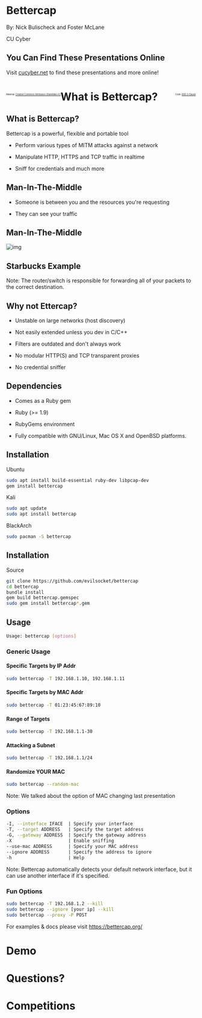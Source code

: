 # Bettercap

By: Nick Bulischeck and Foster McLane

CU Cyber


## You Can Find These Presentations Online

Visit [cucyber.net](https://cucyber.net/) to find these presentations and more online!

<span style="padding-top: 6em; font-size: 0.4em; float: left;">Material: <a href="https://tldrlegal.com/license/creative-commons-attribution-sharealike-4.0-international-(cc-by-sa-4.0)">Creative Commons Attribution-ShareAlike 4.0</a></span><span style="padding-top: 6em; font-size: 0.4em; float: right;">Code: <a href="https://tldrlegal.com/license/bsd-2-clause-license-(freebsd)">BSD 2-Clause</a></span>



# What is Bettercap?


## What is Bettercap?

Bettercap is a powerful, flexible and portable tool

* Perform various types of MITM attacks against a network

* Manipulate HTTP, HTTPS and TCP traffic in realtime

* Sniff for credentials and much more


## Man-In-The-Middle

* Someone is between you and the resources you're requesting

* They can see your traffic


## Man-In-The-Middle

![img](mitm.jpg)


## Starbucks Example

Note:
The router/switch is responsible for forwarding all of your packets to the correct destination.


## Why not Ettercap?

* Unstable on large networks (host discovery)

* Not easily extended unless you dev in C/C++

* Filters are outdated and don't always work

* No modular HTTP(S) and TCP transparent proxies

* No credential sniffer


## Dependencies

* Comes as a Ruby gem

* Ruby (>= 1.9)

* RubyGems environment

* Fully compatible with GNU/Linux, Mac OS X and OpenBSD platforms.


## Installation

Ubuntu

```bash
sudo apt install build-essential ruby-dev libpcap-dev
gem install bettercap
```

Kali

```bash
sudo apt update
sudo apt install bettercap
```

BlackArch

```bash
sudo pacman -S bettercap
```


## Installation

Source

```bash
git clone https://github.com/evilsocket/bettercap
cd bettercap
bundle install
gem build bettercap.gemspec
sudo gem install bettercap*.gem
```



## Usage

```bash
Usage: bettercap [options]
```


### Generic Usage


#### Specific Targets by IP Addr

```bash
sudo bettercap -T 192.168.1.10, 192.168.1.11
```


#### Specific Targets by MAC Addr

```bash
sudo bettercap -T 01:23:45:67:89:10
```


#### Range of Targets

```bash
sudo bettercap -T 192.168.1.1-30
```


#### Attacking a Subnet

```bash
sudo bettercap -T 192.168.1.1/24
```


#### Randomize YOUR MAC

```bash
sudo bettercap --random-mac
```

Note:
We talked about the option of MAC changing last presentation


### Options

```bash
-I, --interface IFACE  | Specify your interface
-T, --target ADDRESS   | Specify the target address
-G, --gateway ADDRESS  | Specify the gateway address
-X                     | Enable sniffing
--use-mac ADDRESS      | Specify your MAC address
--ignore ADDRESS       | Specify the address to ignore
-h                     | Help
```

Note:
Bettercap automatically detects your default network interface, but it can use another interface if it's specified.


### Fun Options

```bash
sudo bettercap -T 192.168.1.2 --kill
sudo bettercap --ignore [your ip] --kill
sudo bettercap --proxy -P POST
```


For examples & docs please visit https://bettercap.org/



# Demo



# Questions?



# Competitions
